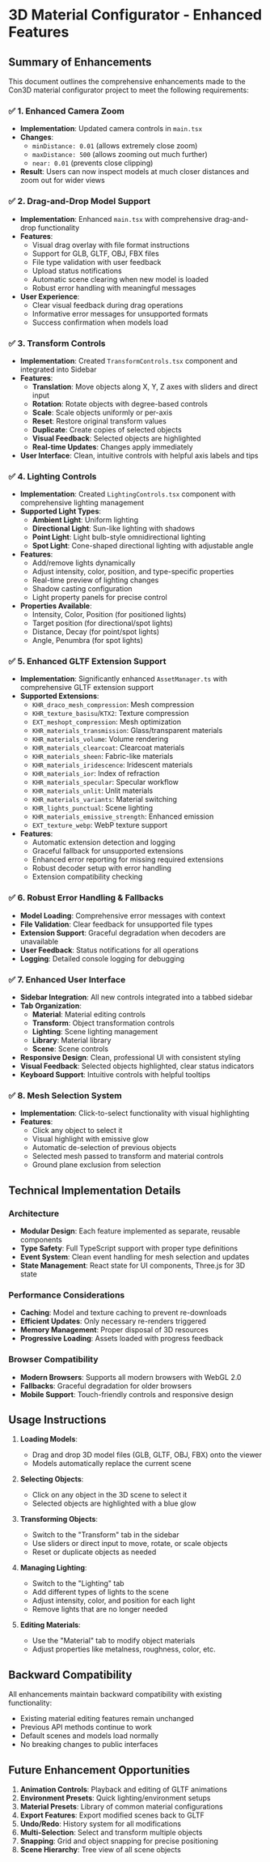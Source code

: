 # 3D Material Configurator - Enhanced Features

## Summary of Enhancements

This document outlines the comprehensive enhancements made to the Con3D material configurator project to meet the following requirements:

### ✅ 1. Enhanced Camera Zoom
- **Implementation**: Updated camera controls in `main.tsx`
- **Changes**: 
  - `minDistance: 0.01` (allows extremely close zoom)
  - `maxDistance: 500` (allows zooming out much further)
  - `near: 0.01` (prevents close clipping)
- **Result**: Users can now inspect models at much closer distances and zoom out for wider views

### ✅ 2. Drag-and-Drop Model Support
- **Implementation**: Enhanced `main.tsx` with comprehensive drag-and-drop functionality
- **Features**:
  - Visual drag overlay with file format instructions
  - Support for GLB, GLTF, OBJ, FBX files
  - File type validation with user feedback
  - Upload status notifications
  - Automatic scene clearing when new model is loaded
  - Robust error handling with meaningful messages
- **User Experience**: 
  - Clear visual feedback during drag operations
  - Informative error messages for unsupported formats
  - Success confirmation when models load

### ✅ 3. Transform Controls
- **Implementation**: Created `TransformControls.tsx` component and integrated into Sidebar
- **Features**:
  - **Translation**: Move objects along X, Y, Z axes with sliders and direct input
  - **Rotation**: Rotate objects with degree-based controls
  - **Scale**: Scale objects uniformly or per-axis
  - **Reset**: Restore original transform values
  - **Duplicate**: Create copies of selected objects
  - **Visual Feedback**: Selected objects are highlighted
  - **Real-time Updates**: Changes apply immediately
- **User Interface**: Clean, intuitive controls with helpful axis labels and tips

### ✅ 4. Lighting Controls
- **Implementation**: Created `LightingControls.tsx` component with comprehensive lighting management
- **Supported Light Types**:
  - **Ambient Light**: Uniform lighting
  - **Directional Light**: Sun-like lighting with shadows
  - **Point Light**: Light bulb-style omnidirectional lighting
  - **Spot Light**: Cone-shaped directional lighting with adjustable angle
- **Features**:
  - Add/remove lights dynamically
  - Adjust intensity, color, position, and type-specific properties
  - Real-time preview of lighting changes
  - Shadow casting configuration
  - Light property panels for precise control
- **Properties Available**:
  - Intensity, Color, Position (for positioned lights)
  - Target position (for directional/spot lights)
  - Distance, Decay (for point/spot lights)
  - Angle, Penumbra (for spot lights)

### ✅ 5. Enhanced GLTF Extension Support
- **Implementation**: Significantly enhanced `AssetManager.ts` with comprehensive GLTF extension support
- **Supported Extensions**:
  - `KHR_draco_mesh_compression`: Mesh compression
  - `KHR_texture_basisu`/`KTX2`: Texture compression
  - `EXT_meshopt_compression`: Mesh optimization
  - `KHR_materials_transmission`: Glass/transparent materials
  - `KHR_materials_volume`: Volume rendering
  - `KHR_materials_clearcoat`: Clearcoat materials
  - `KHR_materials_sheen`: Fabric-like materials
  - `KHR_materials_iridescence`: Iridescent materials
  - `KHR_materials_ior`: Index of refraction
  - `KHR_materials_specular`: Specular workflow
  - `KHR_materials_unlit`: Unlit materials
  - `KHR_materials_variants`: Material switching
  - `KHR_lights_punctual`: Scene lighting
  - `KHR_materials_emissive_strength`: Enhanced emission
  - `EXT_texture_webp`: WebP texture support
- **Features**:
  - Automatic extension detection and logging
  - Graceful fallback for unsupported extensions
  - Enhanced error reporting for missing required extensions
  - Robust decoder setup with error handling
  - Extension compatibility checking

### ✅ 6. Robust Error Handling & Fallbacks
- **Model Loading**: Comprehensive error messages with context
- **File Validation**: Clear feedback for unsupported file types
- **Extension Support**: Graceful degradation when decoders are unavailable
- **User Feedback**: Status notifications for all operations
- **Logging**: Detailed console logging for debugging

### ✅ 7. Enhanced User Interface
- **Sidebar Integration**: All new controls integrated into a tabbed sidebar
- **Tab Organization**:
  - **Material**: Material editing controls
  - **Transform**: Object transformation controls
  - **Lighting**: Scene lighting management
  - **Library**: Material library
  - **Scene**: Scene controls
- **Responsive Design**: Clean, professional UI with consistent styling
- **Visual Feedback**: Selected objects highlighted, clear status indicators
- **Keyboard Support**: Intuitive controls with helpful tooltips

### ✅ 8. Mesh Selection System
- **Implementation**: Click-to-select functionality with visual highlighting
- **Features**:
  - Click any object to select it
  - Visual highlight with emissive glow
  - Automatic de-selection of previous objects
  - Selected mesh passed to transform and material controls
  - Ground plane exclusion from selection

## Technical Implementation Details

### Architecture
- **Modular Design**: Each feature implemented as separate, reusable components
- **Type Safety**: Full TypeScript support with proper type definitions
- **Event System**: Clean event handling for mesh selection and updates
- **State Management**: React state for UI components, Three.js for 3D state

### Performance Considerations
- **Caching**: Model and texture caching to prevent re-downloads
- **Efficient Updates**: Only necessary re-renders triggered
- **Memory Management**: Proper disposal of 3D resources
- **Progressive Loading**: Assets loaded with progress feedback

### Browser Compatibility
- **Modern Browsers**: Supports all modern browsers with WebGL 2.0
- **Fallbacks**: Graceful degradation for older browsers
- **Mobile Support**: Touch-friendly controls and responsive design

## Usage Instructions

1. **Loading Models**: 
   - Drag and drop 3D model files (GLB, GLTF, OBJ, FBX) onto the viewer
   - Models automatically replace the current scene

2. **Selecting Objects**: 
   - Click on any object in the 3D scene to select it
   - Selected objects are highlighted with a blue glow

3. **Transforming Objects**:
   - Switch to the "Transform" tab in the sidebar
   - Use sliders or direct input to move, rotate, or scale objects
   - Reset or duplicate objects as needed

4. **Managing Lighting**:
   - Switch to the "Lighting" tab
   - Add different types of lights to the scene
   - Adjust intensity, color, and position for each light
   - Remove lights that are no longer needed

5. **Editing Materials**:
   - Use the "Material" tab to modify object materials
   - Adjust properties like metalness, roughness, color, etc.

## Backward Compatibility

All enhancements maintain backward compatibility with existing functionality:
- Existing material editing features remain unchanged
- Previous API methods continue to work
- Default scenes and models load normally
- No breaking changes to public interfaces

## Future Enhancement Opportunities

1. **Animation Controls**: Playback and editing of GLTF animations
2. **Environment Presets**: Quick lighting/environment setups
3. **Material Presets**: Library of common material configurations
4. **Export Features**: Export modified scenes back to GLTF
5. **Undo/Redo**: History system for all modifications
6. **Multi-Selection**: Select and transform multiple objects
7. **Snapping**: Grid and object snapping for precise positioning
8. **Scene Hierarchy**: Tree view of all scene objects
